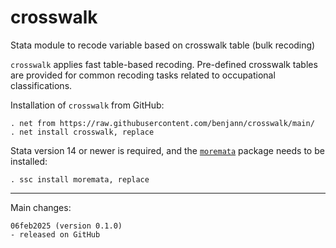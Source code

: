 # crosswalk
Stata module to recode variable based on crosswalk table (bulk recoding)

`crosswalk` applies fast table-based recoding. Pre-defined
crosswalk tables are provided for common recoding tasks related to occupational
classifications.

Installation of `crosswalk` from GitHub:

    . net from https://raw.githubusercontent.com/benjann/crosswalk/main/
    . net install crosswalk, replace

Stata version 14 or newer is required, and the 
[`moremata`](https://github.com/benjann/moremata) package needs to be installed:

    . ssc install moremata, replace

---

Main changes:

    06feb2025 (version 0.1.0)
    - released on GitHub
